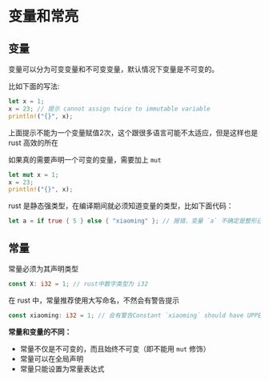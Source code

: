 # 变量和常亮

## 变量

变量可以分为可变变量和不可变变量，默认情况下变量是不可变的。

比如下面的写法:

```rust
let x = 1;
x = 23; // 提示 cannot assign twice to immutable variable
println!("{}", x);
```

上面提示不能为一个变量赋值2次，这个跟很多语言可能不太适应，但是这样也是 rust 高效的所在

如果真的需要声明一个可变的变量，需要加上 `mut`

```rust
let mut x = 1;
x = 23;
println!("{}", x);
```

rust 是静态强类型，在编译期间就必须知道变量的类型，比如下面代码：

```rust
let a = if true { 5 } else { "xiaoming" }; // 报错，变量 `a` 不确定是整形还是字符串类型
```



## 常量

常量必须为其声明类型

```rust
const X: i32 = 1; // rust中数字类型为 i32
```

在 rust 中，常量推荐使用大写命名，不然会有警告提示 

```rust
const xiaoming: i32 = 1; // 会有警告Constant `xiaoming` should have UPPER_SNAKE_CASE name, e.g. `XIAOMING`
```

**常量和变量的不同：**

* 常量不仅是不可变的，而且始终不可变（即不能用 `mut` 修饰）
* 常量可以在全局声明
* 常量只能设置为常量表达式